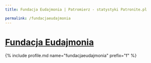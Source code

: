 ```yaml
---
title: Fundacja Eudajmonia | Patromierz - statystyki Patronite.pl

permalink: /fundacjaeudajmonia
---
```


# [Fundacja Eudajmonia](https://patronite.pl/fundacjaeudajmonia)

{% include profile.md name="fundacjaeudajmonia" prefix="f" %}
